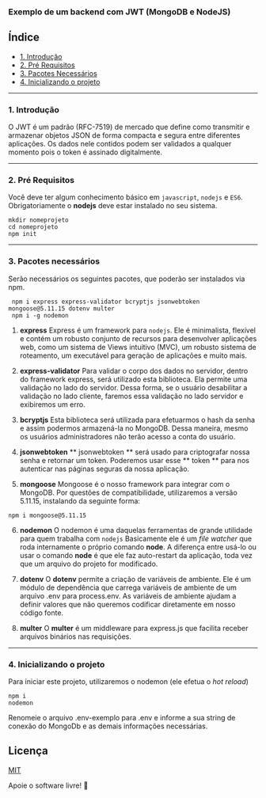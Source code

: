
### Exemplo de um backend com JWT (MongoDB e NodeJS)

## Índice 
   * [1. Introdução](#1-introdução) 
   * [2. Pré Requisitos](#2-pré-requisitos) 
   * [3. Pacotes Necessários](#3-pacotes-necessários)
   * [4. Inicializando o projeto](#4-inicializando-o-projeto)
----


### 1. Introdução

O JWT é um padrão (RFC-7519) de mercado que define como transmitir e armazenar objetos JSON de forma compacta e segura entre diferentes aplicações. Os dados nele contidos podem ser validados a qualquer momento pois o token é assinado digitalmente.

----
### 2. Pré Requisitos
Você deve ter algum conhecimento básico em `javascript`, `nodejs` e `ES6`. 
Obrigatoriamente o **nodejs** deve estar instalado no seu sistema. 

```
mkdir nomeprojeto
cd nomeprojeto
npm init
```

----

### 3. Pacotes necessários

Serão necessários os seguintes pacotes, que poderão ser instalados via npm.
```
 npm i express express-validator bcryptjs jsonwebtoken mongoose@5.11.15 dotenv multer
 npm i -g nodemon
```

1. **express**
Express é um framework para `nodejs`. Ele é minimalista, flexível e contém um robusto conjunto de recursos para desenvolver aplicações web, como um sistema de Views intuitivo (MVC), um robusto sistema de roteamento, um executável para geração de aplicações e muito mais.


2. **express-validator**
Para validar o corpo dos dados no servidor, dentro do framework express, será utilizado esta biblioteca.
Ela permite uma validação no lado do servidor. Dessa forma, se o usuário desabilitar a validação no lado cliente, faremos essa validação no lado servidor e exibiremos um erro.

3. **bcryptjs**
Esta biblioteca será utilizada para efetuarmos o hash da senha e assim podermos armazená-la no MongoDB. Dessa maneira, mesmo os usuários administradores não terão acesso a conta do usuário.

4. **jsonwebtoken**
** jsonwebtoken ** será usado para criptografar nossa senha e retornar um token. 
Poderemos usar esse ** token ** para nos autenticar nas páginas seguras da nossa aplicação.  

5. **mongoose**
Mongoose é o nosso framework para integrar com o MongoDB.
Por questões de compatibilidade, utilizaremos a versão 5.11.15, instalando da seguinte forma:
```
npm i mongoose@5.11.15
```

6. **nodemon**
O nodemon é uma daquelas ferramentas de grande utilidade para quem trabalha com `nodejs`
Basicamente ele é um _file watcher_ que roda internamente o próprio comando **node**. A diferença entre usá-lo ou usar o comando **node** é que ele faz auto-restart da aplicação, toda vez que um arquivo do projeto for modificado.

7. **dotenv**
O **dotenv** permite a criação de variáveis de ambiente. 
Ele é um módulo de dependência que carrega variáveis de ambiente de um arquivo .env para process.env.
As variáveis de ambiente ajudam a definir valores que não queremos codificar diretamente em nosso código fonte.

8. **multer**
O **multer**  é um middleware para express.js que facilita receber arquivos binários nas requisições.
----

### 4. Inicializando o projeto

Para iniciar este projeto, utilizaremos o nodemon (ele efetua o _hot reload_)


```
npm i
nodemon

```

Renomeie o arquivo .env-exemplo para .env e informe a sua string de conexão do MongoDb e as demais informações necessárias.

## Licença
[MIT](https://choosealicense.com/licenses/mit/)

Apoie o software livre! 🐧